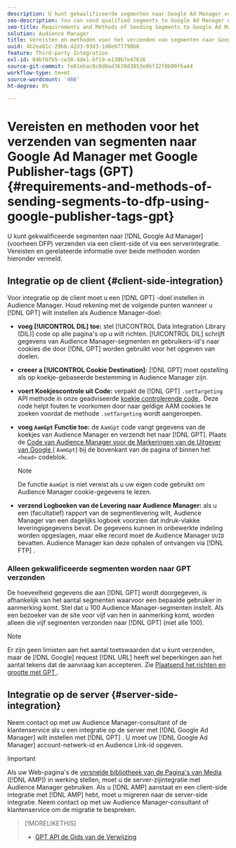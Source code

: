 ```yaml
---
description: U kunt gekwalificeerde segmenten naar Google Ad Manager verzenden via een client-side of via een serverintegratie. Vereisten en gerelateerde informatie over beide methoden worden hieronder vermeld.
seo-description: You can send qualified segments to Google Ad Manager either through a client-side or through a server-side integration. Requirements and related information about both methods are listed below.
seo-title: Requirements and Methods of Sending Segments to Google Ad Manager Using Google Publisher Tags (GPT)
solution: Audience Manager
title: Vereisten en methoden voor het verzenden van segmenten naar Google Ad Manager met Google Publisher-tags (GPT)
uuid: 4b2ea81c-29bb-42d3-93d3-1d8e677790b6
feature: Third-party Integration
exl-id: 04bf6fb5-ce38-4de1-bf19-e130b7e47616
source-git-commit: fe01ebac8c0d0ad3630d3853e0bf32f0b00f6a44
workflow-type: tm+mt
source-wordcount: '466'
ht-degree: 0%

---
```


# Vereisten en methoden voor het verzenden van segmenten naar Google Ad Manager met Google Publisher-tags (GPT) {#requirements-and-methods-of-sending-segments-to-dfp-using-google-publisher-tags-gpt}

U kunt gekwalificeerde segmenten naar [!DNL Google Ad Manager] (voorheen DFP) verzenden via een client-side of via een serverintegratie. Vereisten en gerelateerde informatie over beide methoden worden hieronder vermeld.

## Integratie op de client {#client-side-integration}

Voor integratie op de client moet u een [!DNL GPT] -doel instellen in Audience Manager. Houd rekening met de volgende punten wanneer u [!DNL GPT] wilt instellen als Audience Manager-doel:

* **voeg [!UICONTROL DIL] toe:** stel [!UICONTROL Data Integration Library (DIL)] code op alle pagina&#39;s op u wilt richten. [!UICONTROL DIL] schrijft gegevens van Audience Manager-segmenten en gebruikers-id&#39;s naar cookies die door [!DNL GPT] worden gebruikt voor het opgeven van doelen.

* **creeer a [!UICONTROL Cookie Destination]:** [!DNL GPT] moet opstelling als op koekje-gebaseerde bestemming in Audience Manager zijn.

* **voert Koekjescontrole uit Code:** verpakt de [!DNL GPT] `.setTargeting` API methode in onze geadviseerde [ koekje controlerende code ](../../integration/gpt-aam-destination/gpt-aam-modify-api.md). Deze code helpt fouten te voorkomen door naar geldige AAM cookies te zoeken voordat de methode `.setTargeting` wordt aangeroepen.

* **voeg `AamGpt` Functie toe:** de `AamGpt` code vangt gegevens van de koekjes van Audience Manager en verzendt het naar [!DNL GPT]. Plaats de [ Code van Audience Manager voor de Markeringen van de Uitgever van Google ](../../integration/gpt-aam-destination/gpt-aam-aamgpt-code.md) ( `AamGpt`) bij de bovenkant van de pagina of binnen het `<head>` codeblok.

  >[!NOTE]
  >
  >De functie `AamGpt` is niet vereist als u uw eigen code gebruikt om Audience Manager cookie-gegevens te lezen.

* **verzend Logboeken van de Levering naar Audience Manager:** als u een (facultatief) rapport van de segmentlevering wilt, Audience Manager van een dagelijks logboek voorzien dat indruk-vlakke leveringsgegevens bevat. De gegevens kunnen in onbewerkte indeling worden opgeslagen, maar elke record moet de Audience Manager `UUID` bevatten. Audience Manager kan deze ophalen of ontvangen via [!DNL FTP] .

### Alleen gekwalificeerde segmenten worden naar GPT verzonden

De hoeveelheid gegevens die aan [!DNL GPT] wordt doorgegeven, is afhankelijk van het aantal segmenten waarvoor een bepaalde gebruiker in aanmerking komt. Stel dat u 100 Audience Manager-segmenten instelt. Als een bezoeker van de site voor vijf van hen in aanmerking komt, worden alleen die vijf segmenten verzonden naar [!DNL GPT] (niet alle 100).

>[!NOTE]
>
>Er zijn geen limieten aan het aantal toetswaarden dat u kunt verzenden, maar de [!DNL Google] request [!DNL URL] heeft wel beperkingen aan het aantal tekens dat de aanvraag kan accepteren. Zie [ Plaatsend het richten en grootte met GPT ](https://support.google.com/dfp_premium/bin/answer.py?hl=en&answer=1697712).

## Integratie op de server {#server-side-integration}

Neem contact op met uw Audience Manager-consultant of de klantenservice als u een integratie op de server met [!DNL Google Ad Manager] wilt instellen met [!DNL GPT] . U moet uw [!DNL Google Ad Manager] account-netwerk-id en Audience Link-id opgeven.

>[!IMPORTANT]
>
>Als uw Web-pagina&#39;s de [ versnelde bibliotheek van de Pagina&#39;s van Media ](https://www.ampproject.org/) ([!DNL AMP]) in werking stellen, moet u de server-zijintegratie met Audience Manager gebruiken. Als u [!DNL AMP] aanstaat en een client-side integratie met [!DNL AMP] hebt, moet u migreren naar de server-side integratie. Neem contact op met uw Audience Manager-consultant of klantenservice om de migratie te bespreken.

>[!MORELIKETHIS]
>
>* [ GPT API de Gids van de Verwijzing ](https://support.google.com/dfp_premium/bin/answer.py?hl=en&answer=1650154)
